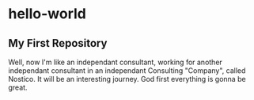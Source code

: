 # hello-world
My First Repository
--------------------
Well, now I'm like an independant consultant, working for another independant consultant in an independant Consulting "Company", called Nostico. It will be an interesting journey. God first everything is gonna be great.
